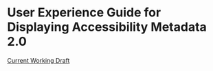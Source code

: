  # User Experience Guide for Displaying Accessibility Metadata 2.0
 [Current Working Draft](https://w3c.github.io/publ-a11y/UX-Guide-Metadata/draft/principles/)

 